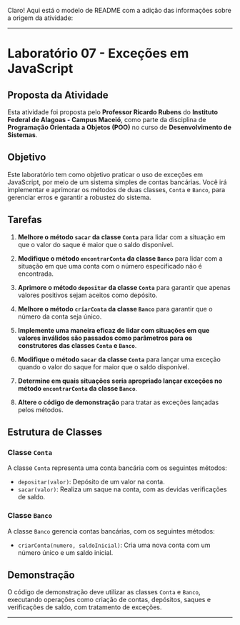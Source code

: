 Claro! Aqui está o modelo de README com a adição das informações sobre a origem da atividade:

---

# Laboratório 07 - Exceções em JavaScript

## Proposta da Atividade

Esta atividade foi proposta pelo **Professor Ricardo Rubens** do **Instituto Federal de Alagoas - Campus Maceió**, como parte da disciplina de **Programação Orientada a Objetos (POO)** no curso de **Desenvolvimento de Sistemas**.

## Objetivo

Este laboratório tem como objetivo praticar o uso de exceções em JavaScript, por meio de um sistema simples de contas bancárias. Você irá implementar e aprimorar os métodos de duas classes, `Conta` e `Banco`, para gerenciar erros e garantir a robustez do sistema.

## Tarefas

1. **Melhore o método `sacar` da classe `Conta`** para lidar com a situação em que o valor do saque é maior que o saldo disponível.
   
2. **Modifique o método `encontrarConta` da classe `Banco`** para lidar com a situação em que uma conta com o número especificado não é encontrada.

3. **Aprimore o método `depositar` da classe `Conta`** para garantir que apenas valores positivos sejam aceitos como depósito.

4. **Melhore o método `criarConta` da classe `Banco`** para garantir que o número da conta seja único.

5. **Implemente uma maneira eficaz de lidar com situações em que valores inválidos são passados como parâmetros para os construtores das classes `Conta` e `Banco`**.

6. **Modifique o método `sacar` da classe `Conta`** para lançar uma exceção quando o valor do saque for maior que o saldo disponível.

7. **Determine em quais situações seria apropriado lançar exceções no método `encontrarConta` da classe `Banco`**.

8. **Altere o código de demonstração** para tratar as exceções lançadas pelos métodos.

## Estrutura de Classes

### Classe `Conta`

A classe `Conta` representa uma conta bancária com os seguintes métodos:

- `depositar(valor)`: Depósito de um valor na conta.
- `sacar(valor)`: Realiza um saque na conta, com as devidas verificações de saldo.
  
### Classe `Banco`

A classe `Banco` gerencia contas bancárias, com os seguintes métodos:

- `criarConta(numero, saldoInicial)`: Cria uma nova conta com um número único e um saldo inicial.

## Demonstração

O código de demonstração deve utilizar as classes `Conta` e `Banco`, executando operações como criação de contas, depósitos, saques e verificações de saldo, com tratamento de exceções.

---
